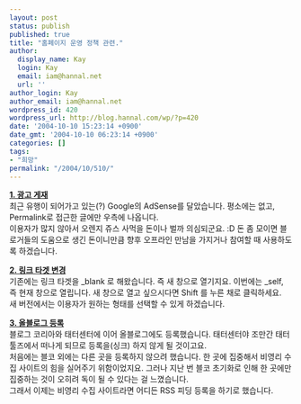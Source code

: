 ```yaml
---
layout: post
status: publish
published: true
title: "홈페이지 운영 정책 관련."
author:
  display_name: Kay
  login: Kay
  email: iam@hannal.net
  url: ''
author_login: Kay
author_email: iam@hannal.net
wordpress_id: 420
wordpress_url: http://blog.hannal.com/wp/?p=420
date: '2004-10-10 15:23:14 +0900'
date_gmt: '2004-10-10 06:23:14 +0900'
categories: []
tags:
- "희망"
permalink: "/2004/10/510/"
---
```

<p><b><u>1. 광고 게재</u></b><br />
최근 유행이 되어가고 있는(?) Google의 AdSense를 달았습니다. 평소에는 없고, Permalink로 접근한 글에만 우측에 나옵니다.<br />
이용자가 많지 않아서 오렌지 쥬스 사먹을 돈이나 벌까 의심되군요. :D 돈 좀 모이면 블로거들의 도움으로 생긴 돈이니만큼 향후 오프라인 만남을 가지거나 참여할 때 사용하도록 하겠습니다.</p>
<p><b><u>2. 링크 타겟 변경</u></b><br />
기존에는 링크 타겟을 _blank 로 해왔습니다. 즉 새 창으로 열기지요. 이번에는 _self, 즉 현재 창으로 열립니다. 새 창으로 열고 싶으시다면 Shift 를 누른 채로 클릭하세요.<br />
새 버전에서는 이용자가 원하는 형태를 선택할 수 있게 하겠습니다.</p>
<p><b><u>3. 올블로그 등록</u></b><br />
블로그 코리아와 태터센터에 이어 올블로그에도 등록했습니다. 태터센터야 조만간 태터툴즈에서 떠나게 되므로 등록을(싱크) 하지 않게 될 것이고요.<br />
처음에는 블코 외에는 다른 곳을 등록하지 않으려 했습니다. 한 곳에 집중해서 비영리 수집 사이트의 힘을 실어주기 위함이었지요. 그러나 지난 번 블코 초기화로 인해 한 곳에만 집중하는 것이 오히려 독이 될 수 있다는 걸 느꼈습니다.<br />
그래서 이제는 비영리 수집 사이트라면 어디든 RSS 피딩 등록을 하기로 했습니다.</p>
